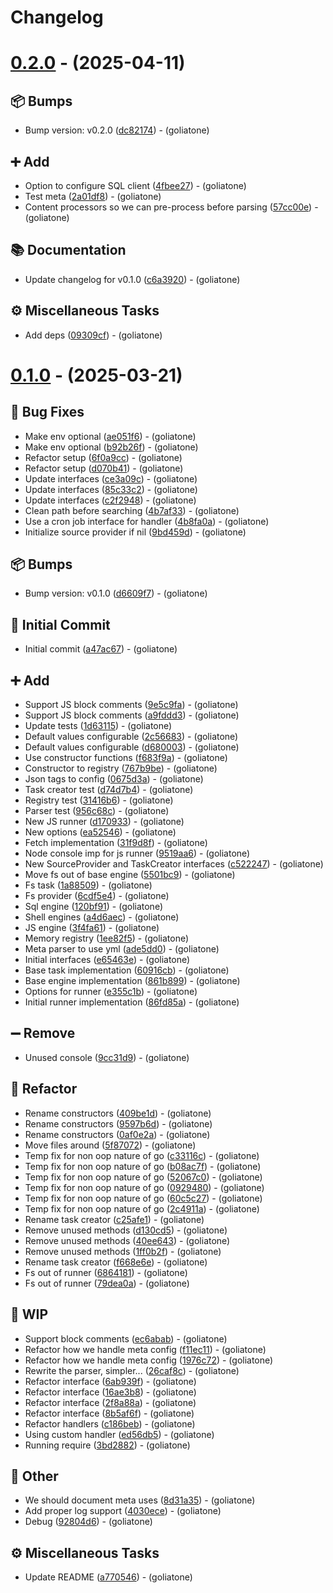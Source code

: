 # Changelog

# [0.2.0](https://github.com/goliatone/go-job/compare/v0.1.0...v0.2.0) - (2025-04-11)

## <!-- 13 -->📦 Bumps

- Bump version: v0.2.0 ([dc82174](https://github.com/goliatone/go-job/commit/dc82174bc104d0e363e87795780b7d13add1a79d))  - (goliatone)

## <!-- 16 -->➕ Add

- Option to configure SQL client ([4fbee27](https://github.com/goliatone/go-job/commit/4fbee271923bc8ecb6ab06a256aa80e55ca59ae0))  - (goliatone)
- Test meta ([2a01df8](https://github.com/goliatone/go-job/commit/2a01df83fb1c9827d2c344ecede340d98c3c0f65))  - (goliatone)
- Content processors so we can pre-process before parsing ([57cc00e](https://github.com/goliatone/go-job/commit/57cc00e55b7b55862fdd0dfdd13591597b20328b))  - (goliatone)

## <!-- 3 -->📚 Documentation

- Update changelog for v0.1.0 ([c6a3920](https://github.com/goliatone/go-job/commit/c6a39209c7b5d08fdd47eb95631141b9f3624fd0))  - (goliatone)

## <!-- 7 -->⚙️ Miscellaneous Tasks

- Add deps ([09309cf](https://github.com/goliatone/go-job/commit/09309cf059680ec1debf167d482bd74596d0d65c))  - (goliatone)

# [0.1.0](https://github.com/goliatone/go-job/tree/v0.1.0) - (2025-03-21)

## <!-- 1 -->🐛 Bug Fixes

- Make env optional ([ae051f6](https://github.com/goliatone/go-job/commit/ae051f6ab5ae0d91512370c43b44f62f4a2a4ee9))  - (goliatone)
- Make env optional ([b92b26f](https://github.com/goliatone/go-job/commit/b92b26fce97b31f47a6811bde0f2e700e5a94aa5))  - (goliatone)
- Refactor setup ([6f0a9cc](https://github.com/goliatone/go-job/commit/6f0a9cc9c4a4eac2558e391e5ea8c91c1a80b8e9))  - (goliatone)
- Refactor setup ([d070b41](https://github.com/goliatone/go-job/commit/d070b41db7a69e71b408e3c6b2a95ee203d29f21))  - (goliatone)
- Update interfaces ([ce3a09c](https://github.com/goliatone/go-job/commit/ce3a09cd71e361e1915f4c1bc51c05a1d870a9d2))  - (goliatone)
- Update interfaces ([85c33c2](https://github.com/goliatone/go-job/commit/85c33c23e7a26028721fa4b3c8ca82733e888863))  - (goliatone)
- Update interfaces ([c2f2948](https://github.com/goliatone/go-job/commit/c2f29482519e649a108d88bb895c49490a2b3587))  - (goliatone)
- Clean path before searching ([4b7af33](https://github.com/goliatone/go-job/commit/4b7af3348d8d9bf33e658ebfbc73e66aa000afb9))  - (goliatone)
- Use a cron job interface for handler ([4b8fa0a](https://github.com/goliatone/go-job/commit/4b8fa0ae9eb212351bfbbef6872a641bb68af4d0))  - (goliatone)
- Initialize source provider if nil ([9bd459d](https://github.com/goliatone/go-job/commit/9bd459d131e7ac85330235f9ce173be975d13550))  - (goliatone)

## <!-- 13 -->📦 Bumps

- Bump version: v0.1.0 ([d6609f7](https://github.com/goliatone/go-job/commit/d6609f76034b198b08a7a169ade9eaddbd9ee7e0))  - (goliatone)

## <!-- 14 -->🎉 Initial Commit

- Initial commit ([a47ac67](https://github.com/goliatone/go-job/commit/a47ac67099f612d859b66e09fe06d42d04d2a8f3))  - (goliatone)

## <!-- 16 -->➕ Add

- Support JS block comments ([9e5c9fa](https://github.com/goliatone/go-job/commit/9e5c9fa020cc13b89dabe61e0a256d58fb984728))  - (goliatone)
- Support JS block comments ([a9fddd3](https://github.com/goliatone/go-job/commit/a9fddd31471e25c92c52e2f06cca91774bda8bc4))  - (goliatone)
- Update tests ([1d63115](https://github.com/goliatone/go-job/commit/1d631156b15ac7ad360b977480668b9a86e33053))  - (goliatone)
- Default values configurable ([2c56683](https://github.com/goliatone/go-job/commit/2c566839dd668f516cc3dd968435c2d1f774b62c))  - (goliatone)
- Default values configurable ([d680003](https://github.com/goliatone/go-job/commit/d68000385da6f358d6e8993da0b1598998689c1e))  - (goliatone)
- Use constructor functions ([f683f9a](https://github.com/goliatone/go-job/commit/f683f9ae2526c8136aecc5819f9e3d8f7ba1639e))  - (goliatone)
- Constructor to registry ([767b9be](https://github.com/goliatone/go-job/commit/767b9be56e8914468b1433371da438638ddfa6fe))  - (goliatone)
- Json tags to config ([0675d3a](https://github.com/goliatone/go-job/commit/0675d3aabc3e5e8c2ccd6e1d56b1639711f94acd))  - (goliatone)
- Task creator test ([d74d7b4](https://github.com/goliatone/go-job/commit/d74d7b43e97daa77fc5036cd4e721c3131a689fb))  - (goliatone)
- Registry test ([31416b6](https://github.com/goliatone/go-job/commit/31416b6e74128d0d358d826f6467dd9b08fa90bc))  - (goliatone)
- Parser test ([956c68c](https://github.com/goliatone/go-job/commit/956c68c991e69de11248b583a8051d487dba2150))  - (goliatone)
- New JS runner ([d170933](https://github.com/goliatone/go-job/commit/d170933bff261df83c87331d9715591c44d3574e))  - (goliatone)
- New options ([ea52546](https://github.com/goliatone/go-job/commit/ea5254674904c79baacdb636e25c9a88d70516e6))  - (goliatone)
- Fetch implementation ([31f9d8f](https://github.com/goliatone/go-job/commit/31f9d8f1697eae0702f9bd65138480f0ec1ee3c6))  - (goliatone)
- Node console imp for js runner ([9519aa6](https://github.com/goliatone/go-job/commit/9519aa6e72938ee054ca92b301e4f3a3f1fb1959))  - (goliatone)
- New SourceProvider and TaskCreator interfaces ([c522247](https://github.com/goliatone/go-job/commit/c522247bec4a38e18359d9bed3cca59dd3e33f41))  - (goliatone)
- Move fs out of base engine ([5501bc9](https://github.com/goliatone/go-job/commit/5501bc9bfdbc881767a033d60ac56904b754f679))  - (goliatone)
- Fs task ([1a88509](https://github.com/goliatone/go-job/commit/1a885098dfbe1f39be1bf681fecaca878f637314))  - (goliatone)
- Fs provider ([6cdf5e4](https://github.com/goliatone/go-job/commit/6cdf5e4e893d2fe94079ba7a2e859bf476e4eda7))  - (goliatone)
- Sql engine ([120bf91](https://github.com/goliatone/go-job/commit/120bf91b6a05589ab93557e309f73502d4e8213a))  - (goliatone)
- Shell engines ([a4d6aec](https://github.com/goliatone/go-job/commit/a4d6aec49f75e40684b2287876858bcb8a35e1c3))  - (goliatone)
- JS engine ([3f4fa61](https://github.com/goliatone/go-job/commit/3f4fa61028f35f21dc0138b40305d1a318bd14b4))  - (goliatone)
- Memory registry ([1ee82f5](https://github.com/goliatone/go-job/commit/1ee82f585441dbf53dc68251ae68ce54d7743170))  - (goliatone)
- Meta parser to use yml ([ade5dd0](https://github.com/goliatone/go-job/commit/ade5dd0446cff06dc54c46439c3cea9efe6e30c8))  - (goliatone)
- Initial interfaces ([e65463e](https://github.com/goliatone/go-job/commit/e65463e8b5a52c04b2480231023dcfce5f1505d3))  - (goliatone)
- Base task implementation ([60916cb](https://github.com/goliatone/go-job/commit/60916cb1f2f96e28fa652710c9b2d14498a21e73))  - (goliatone)
- Base engine implementation ([861b899](https://github.com/goliatone/go-job/commit/861b899731204418d5ce33f129b18f6a2a44409a))  - (goliatone)
- Options for runner ([e355c1b](https://github.com/goliatone/go-job/commit/e355c1b3cb3720dae352845165f6f763e2dcd295))  - (goliatone)
- Initial runner implementation ([86fd85a](https://github.com/goliatone/go-job/commit/86fd85a043f695181afbd1ab552cebe9dd48ad3c))  - (goliatone)

## <!-- 17 -->➖ Remove

- Unused console ([9cc31d9](https://github.com/goliatone/go-job/commit/9cc31d9598bd5c77bb3714d9f3756c8a807bf823))  - (goliatone)

## <!-- 2 -->🚜 Refactor

- Rename constructors ([409be1d](https://github.com/goliatone/go-job/commit/409be1d2ff0d6642eb4ee06557820a2fd6c6003d))  - (goliatone)
- Rename constructors ([9597b6d](https://github.com/goliatone/go-job/commit/9597b6de1538149b8a3caa4194c8c5e28b3f8536))  - (goliatone)
- Rename constructors ([0af0e2a](https://github.com/goliatone/go-job/commit/0af0e2a55e4a3edfa7a2ef568e676ff37c94f9f1))  - (goliatone)
- Move files around ([5f87072](https://github.com/goliatone/go-job/commit/5f8707220b9274fd87826475accac3d09cb71b22))  - (goliatone)
- Temp fix for non oop nature of go ([c33116c](https://github.com/goliatone/go-job/commit/c33116cc4b256372635f092e56424e82b410a71d))  - (goliatone)
- Temp fix for non oop nature of go ([b08ac7f](https://github.com/goliatone/go-job/commit/b08ac7f7f759eeb8a4c089550a5ffe132b3b5d7e))  - (goliatone)
- Temp fix for non oop nature of go ([52067c0](https://github.com/goliatone/go-job/commit/52067c0750a62b4e2a1d6364a357b42e2bda0ada))  - (goliatone)
- Temp fix for non oop nature of go ([0929480](https://github.com/goliatone/go-job/commit/09294800906de13eb0eb855f41616c065aa12217))  - (goliatone)
- Temp fix for non oop nature of go ([60c5c27](https://github.com/goliatone/go-job/commit/60c5c27ef62b1c7f8cf86486f1158139e3da85e5))  - (goliatone)
- Temp fix for non oop nature of go ([2c4911a](https://github.com/goliatone/go-job/commit/2c4911a62585cf0341c4ae97f8320c94ee8e5b43))  - (goliatone)
- Rename task creator ([c25afe1](https://github.com/goliatone/go-job/commit/c25afe10d914db49df79459b47a9039d3d5e1f1d))  - (goliatone)
- Remove unused methods ([d130cd5](https://github.com/goliatone/go-job/commit/d130cd51ce74e004881f4b16bfd2f63c426612d6))  - (goliatone)
- Remove unused methods ([40ee643](https://github.com/goliatone/go-job/commit/40ee643d1f3b9f84940c48a0f58fbedc5a9b4bab))  - (goliatone)
- Remove unused methods ([1ff0b2f](https://github.com/goliatone/go-job/commit/1ff0b2fe4d8e4d5597686bcbea76837c4ce3f87c))  - (goliatone)
- Rename task creator ([f668e6e](https://github.com/goliatone/go-job/commit/f668e6e9c644f81a8a05a2bcfe5d9b76393e0039))  - (goliatone)
- Fs out of runner ([6864181](https://github.com/goliatone/go-job/commit/6864181ffdaca9a2f13e0898efc0576f075093e3))  - (goliatone)
- Fs out of runner ([79dea0a](https://github.com/goliatone/go-job/commit/79dea0a55e5d90f1b9e4b295900258bb690f0aee))  - (goliatone)

## <!-- 22 -->🚧 WIP

- Support block comments ([ec6abab](https://github.com/goliatone/go-job/commit/ec6abab21255594ced1064142cde8912b35c3c7d))  - (goliatone)
- Refactor how we handle meta config ([f11ec11](https://github.com/goliatone/go-job/commit/f11ec1198a3c256dadaf5b771c284bbc79357e9f))  - (goliatone)
- Refactor how we handle meta config ([1976c72](https://github.com/goliatone/go-job/commit/1976c72c221f1fc409f75353cfe164493433077e))  - (goliatone)
- Rewrite the parser, simpler... ([26caf8c](https://github.com/goliatone/go-job/commit/26caf8c7ee15552296b086e4a632a8b24ffe3c26))  - (goliatone)
- Refactor interface ([6ab939f](https://github.com/goliatone/go-job/commit/6ab939f38a17e77215e48fc0bce3968d56d5868b))  - (goliatone)
- Refactor interface ([16ae3b8](https://github.com/goliatone/go-job/commit/16ae3b87b9b87f8f2b7019ee3a4e482982e03644))  - (goliatone)
- Refactor interface ([2f8a88a](https://github.com/goliatone/go-job/commit/2f8a88a8cf0f2d3daec19b7a04d20fb5c9ea24b6))  - (goliatone)
- Refactor interface ([8b5af6f](https://github.com/goliatone/go-job/commit/8b5af6f77537c956338d47990f8ba54f73b13ca6))  - (goliatone)
- Refactor handlers ([c186beb](https://github.com/goliatone/go-job/commit/c186beb5cb763ee1597686aa403ff34aa41f7ed0))  - (goliatone)
- Using custom handler ([ed56db5](https://github.com/goliatone/go-job/commit/ed56db5c8a81cff5e022cd840ba89b570dc37900))  - (goliatone)
- Running require ([3bd2882](https://github.com/goliatone/go-job/commit/3bd28825e482ed0fa56db2cc816fdd7c4a670a96))  - (goliatone)

## <!-- 30 -->📝 Other

- We should document meta uses ([8d31a35](https://github.com/goliatone/go-job/commit/8d31a35e5df6791c81c5406850e3b1650e57fa73))  - (goliatone)
- Add proper log support ([4030ece](https://github.com/goliatone/go-job/commit/4030ece20425f19fd10034dcf7fa08f778bfc04c))  - (goliatone)
- Debug ([92804d6](https://github.com/goliatone/go-job/commit/92804d640ec6bed2b862c8da441e61f4c9a1f1a6))  - (goliatone)

## <!-- 7 -->⚙️ Miscellaneous Tasks

- Update README ([a770546](https://github.com/goliatone/go-job/commit/a77054677937126cdbf91b1c2a184cbb83970caf))  - (goliatone)

<!-- generated by git-cliff -->
